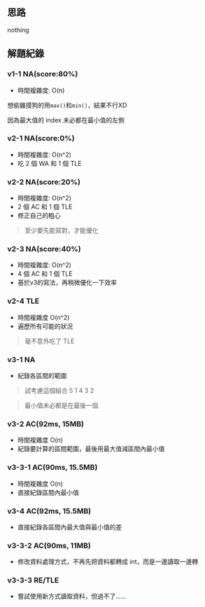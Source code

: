 ## 思路

nothing

## 解題紀錄
### v1-1 NA(score:80%)
- 時間複雜度: O(n)

想偷雞摸狗的用`max()`和`min()`，結果不行XD

因為最大值的 index 未必都在最小值的左側

### v2-1 NA(score:0%)
- 時間複雜度: O(n^2)
- 吃 2 個 WA 和 1 個 TLE

### v2-2 NA(score:20%)
- 時間複雜度: O(n^2)
- 2 個 AC 和 1 個 TLE
- 修正自己的粗心

> 至少要先能寫對，才能優化

### v2-3 NA(score:40%)
- 時間複雜度: O(n^2)
- 4 個 AC 和 1 個 TLE
- 基於v3的寫法，再稍微優化一下效率

### v2-4 TLE
- 時間複雜度 O(n^2)
- 遍歷所有可能的狀況
> 毫不意外吃了 TLE

### v3-1 NA
- 紀錄各區間的範圍
> 試考慮這個組合 5 1 4 3 2

> 最小值未必都是在最後一個

### v3-2 AC(92ms, 15MB)
- 時間複雜度 O(n)
- 紀錄要計算的區間範圍，最後用最大值減區間內最小值

### v3-3-1 AC(90ms, 15.5MB)
- 時間複雜度 O(n)
- 直接紀錄區間內最小值

### v3-4 AC(92ms, 15.5MB)
- 直接紀錄各區間內最大值與最小值的差

### v3-3-2 AC(90ms, 11MB)
- 修改資料處理方式，不再先把資料都轉成 int，而是一邊讀取一邊轉

### v3-3-3 RE/TLE
- 嘗試使用新方式讀取資料，但過不了......
